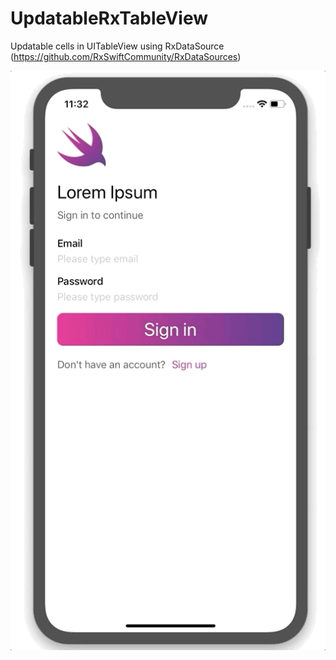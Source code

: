 # UpdatableRxTableView
Updatable cells in UITableView using RxDataSource (https://github.com/RxSwiftCommunity/RxDataSources)

![](UpdatableRxTableView.gif)
